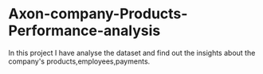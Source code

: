 # Axon-company-Products-Performance-analysis
In this project I have analyse the dataset and find out the insights about the company's products,employees,payments.
